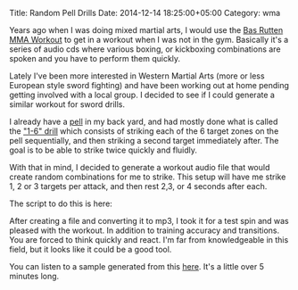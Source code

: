 Title: Random Pell Drills
Date: 2014-12-14 18:25:00+05:00
Category: wma

Years ago when I was doing mixed martial arts, I would use the [Bas Rutten MMA Workout](http://www.amazon.com/BAS-RUTTEN-MMA-Workout-CD-DVD/dp/B00CXS6T02)  to get in a workout when I was not in the gym.  Basically it's a series of audio cds where various boxing, or kickboxing combinations are spoken and you have to perform them quickly.  

Lately I've been more interested in Western Martial Arts (more or less European style sword fighting) and have been working out at home pending getting involved with a local group.  I decided to see if I could generate a similar workout for sword drills.

I already have a [pell](http://www.thearma.org/essays/pell/pellhistory.htm) in my back yard, and had mostly done what is called the ["1-6" drill](https://www.youtube.com/watch?v=UGL8aIB6bic) which consists of striking each of the 6 target zones on the pell sequentially, and then striking a second target immediately after.  The goal is to be able to strike twice quickly and fluidly.  

With that in mind, I decided to generate a workout audio file that would create random combinations for me to strike.  This setup will have me strike 1, 2 or 3 targets per attack, and then rest 2,3, or 4 seconds after each. 

The script to do this is here:

<script src="https://gist.github.com/rsayers/0e715890192254caff40.js"></script>

After creating a file and converting it to mp3, I took it for a test spin and was pleased with the workout.  In addition to training accuracy and transitions. You are forced to think quickly and react.  I'm far from knowledgeable in this field, but it looks like it could be a good tool.  

You can listen to a sample generated from this [here](http://media.robsayers.com/workout.mp3). It's a little over 5 minutes long.
